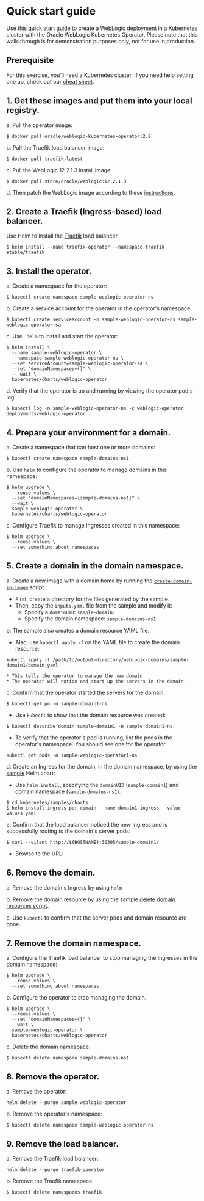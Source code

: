 # Quick start guide

Use this quick start guide to create a WebLogic deployment in a Kubernetes cluster with the Oracle WebLogic Kubernetes Operator. Please note that this walk-through is for demonstration purposes only, not for use in production.

## Prerequisite
For this exercise, you’ll need a Kubernetes cluster. If you need help setting one up, check out our [cheat sheet](k8s_setup.md).

## 1.	Get these images and put them into your local registry.

a.	Pull the operator image:
```
$ docker pull oracle/weblogic-kubernetes-operator:2.0
```
b.	Pull the Traefik load balancer image:
```
$ docker pull traefik:latest
```
c.	Pull the WebLogic 12.2.1.3 install image:
```
$ docker pull store/oracle/weblogic:12.2.1.3
```
d.	Then patch the WebLogic image according to these [instructions](https://github.com/oracle/docker-images/tree/master/OracleWebLogic/samples/12213-patch-wls-for-k8s).

## 2. Create a Traefik (Ingress-based) load balancer.

Use Helm to install the [Traefik](../kubernetes/samples/charts/traefik/README.md) load balancer.
```
$ helm install --name traefik-operator --namespace traefik stable/traefik
```
## 3. Install the operator.

a.  Create a namespace for the operator:
```
$ kubectl create namespace sample-weblogic-operator-ns
```
b.	Create a service account for the operator in the operator's namespace:
```
$ kubectl create serviceaccount -n sample-weblogic-operator-ns sample-weblogic-operator-sa
```
c.  Use ` helm` to install and start the operator:	 

```
$ helm install \
  --name sample-weblogic-operator \
  --namespace sample-weblogic-operator-ns \
  --set serviceAccount=sample-weblogic-operator-sa \
  --set "domainNamespaces={}" \
  -- wait \
  kubernetes/charts/weblogic-operator
```
d.  Verify that the operator is up and running by viewing the operator pod's log:

```
$ kubectl log -n sample-weblogic-operator-ns -c weblogic-operator deployments/weblogic-operator
```

## 4. Prepare your environment for a domain.

a.  Create a namespace that can host one or more domains:

```
$ kubectl create namespace sample-domains-ns1
```
b.	Use `helm` to configure the operator to manage domains in this namespace:

```
$ helm upgrade \
  --reuse-values \
  --set "domainNamespaces={sample-domains-ns1}" \
  --wait \
  sample-weblogic-operator \
  kubernetes/charts/weblogic-operator

```
c.  Configure Traefik to manage Ingresses created in this namespace:
```
$ helm upgrade \
  --reuse-values \
  --set something about namespaces
```

## 5. Create a domain in the domain namespace.

a.	Create a new image with a domain home by running the [`create-domain-in-image`](../kubernetes/samples/scripts/create-weblogic-domain/domain-home-in-image/README.md) script.
* First, create a directory for the files generated by the sample.
* Then, copy the `inputs.yaml` file from the sample and modify it:
  * Specify a `domainUID`: `sample-domain1`
  * Specify the domain namespace: `sample-domains-ns1`

b.	The sample also creates a domain resource YAML file.
* Also, use `kubectl apply -f` on the YAML file to create the domain resource:
```
kubectl apply -f /path/to/output-directory/weblogic-domains/sample-domain1/domain.yaml
```
    * This tells the operator to manage the new domain.
    * The operator will notice and start up the servers in the domain.

c.	Confirm that the operator started the servers for the domain:
```
$ kubectl get po -n sample-domain1-ns
```
* Use `kubectl` to show that the domain resource was created:
```
$ kubectl describe domain sample-domain1 -n sample-domain1-ns
```
* To verify that the operator's pod is running, list the pods in the operator's namespace. You should see one for the operator.
```
kubectl get pods -n sample-weblogic-operator1-ns
```

d.	Create an Ingress for the domain, in the domain namespace, by using the [sample](../kubernetes/samples/charts/ingress-per-domain/README.md) Helm chart:
* Use `helm install`, specifying the `domainUID` (`sample-domain1`) and domain namespace (`sample-domains-ns1`).
```
$ cd kubernetes/samples/charts
$ helm install ingress-per-domain --name domain1-ingress --value values.yaml
```

e.	Confirm that the load balancer noticed the new Ingress and is successfully routing to the domain's server pods:
```
$ curl --silent http://${HOSTNAME}:30305/sample-domain1/
```
* Browse to the URL:


## 6. Remove the domain.

a.	Remove the domain's Ingress by using `helm`

b.	Remove the domain resource by using the sample [delete domain resources script](https://github.com/oracle/weblogic-kubernetes-operator/blob/develop/kubernetes/samples/scripts/delete-weblogic-domain-resources.sh).

c.	Use `kubectl` to confirm that the server pods and domain resource are gone.

## 7. Remove the domain namespace.
a.	Configure the Traefik load balancer to stop managing the Ingresses in the domain namespace:

```
$ helm upgrade \
  --reuse-values \
  --set something about namespaces
```

b.	Configure the operator to stop managing the domain.

```
$ helm upgrade \
  --reuse-values \
  --set "domainNamespaces={}" \
  --wait \
  sample-weblogic-operator \
  kubernetes/charts/weblogic-operator
```
c.	Delete the domain namespace:

```
$ kubectl delete namespace sample-domains-ns1
```

## 8. Remove the operator.

a.	Remove the operator:
```
helm delete --purge sample-weblogic-operator
```
b.	Remove the operator's namespace:

```
$ kubectl delete namespace sample-weblogic-operator-ns
```
## 9. Remove the load balancer.
a.	Remove the Traefik load balancer:
```
helm delete --purge traefik-operator
```
b.	Remove the Traefik namespace:

```
$ kubectl delete namespaces traefik
```
